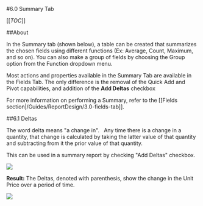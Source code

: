 #6.0 Summary Tab

[[_TOC_]]

##About

In the Summary tab (shown below), a table can be created that summarizes the chosen fields using different functions (Ex: Average, Count, Maximum, and so on). You can also make a group of fields by choosing the Group option from the Function dropdown menu.

Most actions and properties available in the Summary Tab are available in the Fields Tab. 
The only difference is the removal of the Quick Add and Pivot capabilities, and addition of the **Add Deltas** checkbox

For more information on performing a Summary, refer to the [[Fields section|/Guides/ReportDesign/3.0-fields-tab]]. 

##6.1 Deltas

The word delta means "a change in".  
Any time there is a change in a quantity, that change is calculated by taking the latter value of that quantity and subtracting from it the prior value of that quantity.

This can be used in a summary report by checking "Add Deltas" checkbox.  

![](/Guides/ReportDesign/6.0-Summary-Tab/summary_tab_with_deltas.png)

**Result:** The Deltas, denoted with parenthesis, show the change in the Unit Price over a period of time. 

![](/Guides/ReportDesign/6.0-Summary-Tab/summary_tab_with_deltas_results.png)